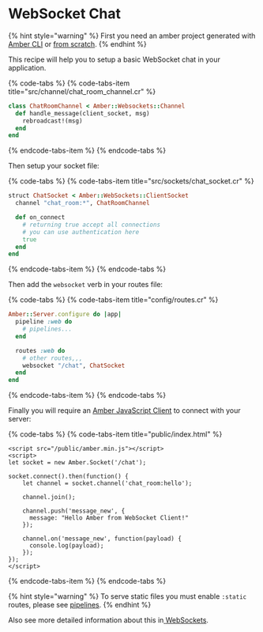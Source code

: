 # WebSocket Chat



{% hint style="warning" %}
First you need an amber project generated with [Amber CLI](../guides/create-new-app.md) or [from scratch](from-scratch.md).
{% endhint %}

This recipe will help you to setup a basic WebSocket chat in your application.

{% code-tabs %}
{% code-tabs-item title="src/channel/chat\_room\_channel.cr" %}
```ruby
class ChatRoomChannel < Amber::Websockets::Channel
  def handle_message(client_socket, msg)
    rebroadcast!(msg)
  end
end
```
{% endcode-tabs-item %}
{% endcode-tabs %}

Then setup your socket file:

{% code-tabs %}
{% code-tabs-item title="src/sockets/chat\_socket.cr" %}
```ruby
struct ChatSocket < Amber::WebSockets::ClientSocket
  channel "chat_room:*", ChatRoomChannel

  def on_connect
    # returning true accept all connections
    # you can use authentication here
    true
  end
end
```
{% endcode-tabs-item %}
{% endcode-tabs %}

Then add the `websocket` verb in your routes file:

{% code-tabs %}
{% code-tabs-item title="config/routes.cr" %}
```ruby
Amber::Server.configure do |app|
  pipeline :web do
    # pipelines...
  end

  routes :web do
    # other routes,,,
    websocket "/chat", ChatSocket
  end
end
```
{% endcode-tabs-item %}
{% endcode-tabs %}

Finally you will require an [Amber JavaScript Client](../guides/websockets/javascript-client.md) to connect with your server:

{% code-tabs %}
{% code-tabs-item title="public/index.html" %}
```markup
<script src="/public/amber.min.js"></script>
<script>
let socket = new Amber.Socket('/chat');

socket.connect().then(function() {
    let channel = socket.channel('chat_room:hello');

    channel.join();

    channel.push('message_new', {
      message: "Hello Amber from WebSocket Client!"
    });

    channel.on('message_new', function(payload) {
      console.log(payload);
    });
});
</script>
```
{% endcode-tabs-item %}
{% endcode-tabs %}

{% hint style="warning" %}
To serve static files you must enable `:static` routes, please see [pipelines](../guides/routing/pipelines.md).
{% endhint %}

Also see more detailed information about this in[ ](../guides/controllers/cookies.md)[WebSockets](../guides/websockets/).

